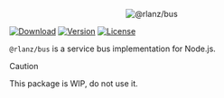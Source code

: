 <p align="center">
  <img src="https://github.com/RomainLanz/bus/assets/2793951/fb93dc3d-d05d-40e4-a66b-35bb2a161750" alt="@rlanz/bus">
</p

<p align="center">
  <a href="https://www.npmjs.com/package/@rlanz/ally-twitch"><img src="https://img.shields.io/npm/dm/@rlanz/bus.svg?style=flat-square" alt="Download"></a>
  <a href="https://www.npmjs.com/package/@rlanz/ally-twitch"><img src="https://img.shields.io/npm/v/@rlanz/bus.svg?style=flat-square" alt="Version"></a>
  <a href="https://opensource.org/licenses/MIT"><img src="https://img.shields.io/npm/l/@rlanz/bus.svg?style=flat-square" alt="License"></a>
</p>

`@rlanz/bus` is a service bus implementation for Node.js.

> [!CAUTION]
> This package is WIP, do not use it.
